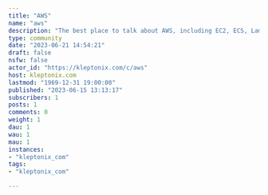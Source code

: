 ```yaml
---
title: "AWS" 
name: "aws"
description: "The best place to talk about AWS, including EC2, ECS, Lambda, and much more.Please familiarize yourself with [AWS's documentation](https://docs.aws.amazon.com/index.html) before posting support questions here."
type: community
date: "2023-06-21 14:54:21"
draft: false
nsfw: false
actor_id: "https://kleptonix.com/c/aws"
host: kleptonix.com
lastmod: "1969-12-31 19:00:00"
published: "2023-06-15 13:13:17"
subscribers: 1
posts: 1
comments: 0
weight: 1
dau: 1
wau: 1
mau: 1
instances:
- "kleptonix_com"
tags: 
- "kleptonix_com"

---
```

